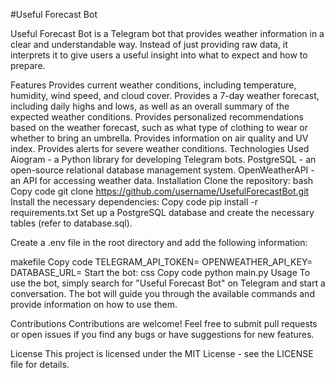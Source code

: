 #Useful Forecast Bot

Useful Forecast Bot is a Telegram bot that provides weather information in a clear and understandable way. Instead of just providing raw data, it interprets it to give users a useful insight into what to expect and how to prepare.

Features
Provides current weather conditions, including temperature, humidity, wind speed, and cloud cover.
Provides a 7-day weather forecast, including daily highs and lows, as well as an overall summary of the expected weather conditions.
Provides personalized recommendations based on the weather forecast, such as what type of clothing to wear or whether to bring an umbrella.
Provides information on air quality and UV index.
Provides alerts for severe weather conditions.
Technologies Used
Aiogram - a Python library for developing Telegram bots.
PostgreSQL - an open-source relational database management system.
OpenWeatherAPI - an API for accessing weather data.
Installation
Clone the repository:
bash
Copy code
git clone https://github.com/username/UsefulForecastBot.git
Install the necessary dependencies:
Copy code
pip install -r requirements.txt
Set up a PostgreSQL database and create the necessary tables (refer to database.sql).

Create a .env file in the root directory and add the following information:

makefile
Copy code
TELEGRAM_API_TOKEN=<Your Telegram API Token>
OPENWEATHER_API_KEY=<Your OpenWeather API Key>
DATABASE_URL=<Your PostgreSQL database URL>
Start the bot:
css
Copy code
python main.py
Usage
To use the bot, simply search for "Useful Forecast Bot" on Telegram and start a conversation. The bot will guide you through the available commands and provide information on how to use them.

Contributions
Contributions are welcome! Feel free to submit pull requests or open issues if you find any bugs or have suggestions for new features.

License
This project is licensed under the MIT License - see the LICENSE file for details.